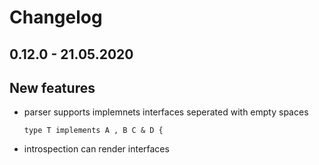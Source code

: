 # Changelog

## 0.12.0 - 21.05.2020

## New features

- parser supports implemnets interfaces seperated with empty spaces

  ```gql
  type T implements A , B C & D {
  ```

- introspection can render interfaces
